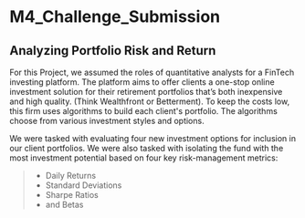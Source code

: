 # M4_Challenge_Submission

## Analyzing Portfolio Risk and Return

For this Project, we assumed the roles of quantitative analysts for a FinTech investing platform. The platform aims to offer clients a one-stop online investment solution for their retirement portfolios that’s both inexpensive and high quality. (Think Wealthfront or Betterment). To keep the costs low, this firm uses algorithms to build each client's portfolio. The algorithms choose from various investment styles and options.

We were tasked with evaluating four new investment options for inclusion in our client portfolios. We were also tasked with isolating the fund with the most investment potential based on four key risk-management metrics: 
> - Daily Returns
> - Standard Deviations
> - Sharpe Ratios
> - and Betas
